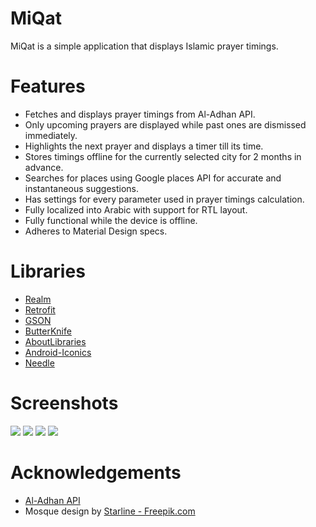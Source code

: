# MiQat
MiQat is a simple application that displays Islamic prayer timings.

# Features
- Fetches and displays prayer timings from Al-Adhan API.
- Only upcoming prayers are displayed while past ones are dismissed immediately.
- Highlights the next prayer and displays a timer till its time.
- Stores timings offline for the currently selected city for 2 months in advance.
- Searches for places using Google places API for accurate and instantaneous suggestions.
- Has settings for every parameter used in prayer timings calculation.
- Fully localized into Arabic with support for RTL layout.
- Fully functional while the device is offline.
- Adheres to Material Design specs.

# Libraries
* [Realm] 
* [Retrofit]
* [GSON]
* [ButterKnife]
* [AboutLibraries]
* [Android-Iconics]
* [Needle]

# Screenshots
![](/graphical_assets/prayers_en.png)
![](/graphical_assets/prayers_midday_en.png)
![](/graphical_assets/places_en.png)
![](/graphical_assets/settings_en.png)

# Acknowledgements
* [Al-Adhan API]
* Mosque design by [Starline - Freepik.com]

[Realm]: <https://github.com/realm/realm-cocoa>
[Retrofit]: <https://github.com/square/retrofit>
[GSON]: <https://github.com/google/gson>
[ButterKnife]: <https://github.com/JakeWharton/butterknife>
[AboutLibraries]: <https://github.com/mikepenz/AboutLibraries>
[Android-Iconics]: <https://github.com/mikepenz/Android-Iconics>
[Needle]: <https://github.com/ZsoltSafrany/needle>

[Al-Adhan API]: <http://aladhan.com/about>
[Starline - Freepik.com]: <http://www.freepik.com/starline>